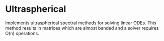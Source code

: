 Ultraspherical
==============

Implements ultraspherical spectral methods for solving linear ODEs. 
This method results in matrices which are almost banded and a solver
requires O(n) operations.